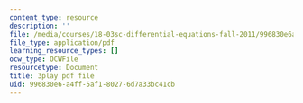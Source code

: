 ```yaml
---
content_type: resource
description: ''
file: /media/courses/18-03sc-differential-equations-fall-2011/996830e6a4ff5af180276d7a33bc41cb_EQJBp6Ym-6A.pdf
file_type: application/pdf
learning_resource_types: []
ocw_type: OCWFile
resourcetype: Document
title: 3play pdf file
uid: 996830e6-a4ff-5af1-8027-6d7a33bc41cb
---
```

